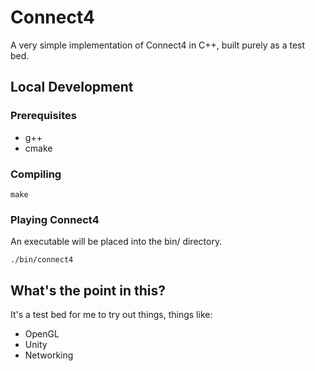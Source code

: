 # Connect4

A very simple implementation of Connect4 in C++, built purely as a test bed.

## Local Development

### Prerequisites

* g++ 
* cmake

### Compiling

`make`

### Playing Connect4

An executable will be placed into the bin/ directory. 

`./bin/connect4`

## What's the point in this?

It's a test bed for me to try out things, things like:

* OpenGL
* Unity
* Networking

